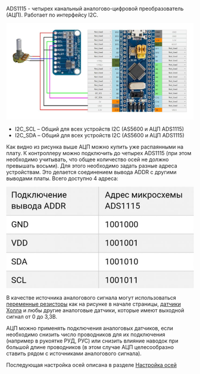 ADS1115 - четырех канальный аналогово-цифровой преобразователь (АЦП). Работает по интерфейсу I2C.

![](https://github.com/FreeJoy-Team/FreeJoyConfigurator/blob/master/images/rus_guide/A1.5.jpg)
 
* I2C_SCL – Общий для всех устройств I2C (AS5600 и АЦП ADS1115)
* I2C_SDA – Общий для всех устройств I2C (AS5600 и АЦП ADS1115)

Как видно из рисунка выше АЦП можно купить уже распаянными на плату. К контроллеру можно подключить до четырех ADS1115 (при этом необходимо учитывать, что общее количество осей не должно превышать восьми). Для этого необходимо задать разные адреса устройствам. Это делается соединением вывода ADDR c другими выводами платы. Всего доступно 4 адреса: 

![](https://github.com/FreeJoy-Team/FreeJoyConfigurator/blob/master/images/rus_guide/A1.5.1.jpg)

В качестве источника аналогового сигнала могут использоваться [переменные резисторы](https://github.com/FreeJoy-Team/FreeJoyConfigurator/wiki/Подключение-переменных-резисторов) как на рисунке в начале страницы,  [датчики Холла](https://github.com/FreeJoy-Team/FreeJoyConfigurator/wiki/Подключение-датчиков-Холла) и любы другие аналоговые датчики, которые имеют выходной сигнал от 0 до 3,3В.

АЦП можно применять подключения аналоговых датчиков, если необходимо снизить число проводников для их подключения (например в рукоятке РУД, РУС) или снизить влияние наводок при большой длине проводников (в этом случае АЦП целесообразно ставить рядом с источниками аналогового сигнала).

Последующая настройка осей описана в разделе [Настройка осей](https://github.com/FreeJoy-Team/FreeJoyConfigurator/wiki/Настройка-осей)